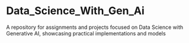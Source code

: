 # Data_Science_With_Gen_Ai
A repository for assignments and projects focused on Data Science with Generative AI, showcasing practical implementations and models
